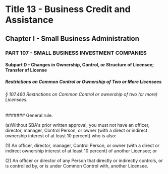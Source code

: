 
# Title 13 - Business Credit and Assistance
## Chapter I - Small Business Administration
### PART 107 - SMALL BUSINESS INVESTMENT COMPANIES
#### Subpart D - Changes in Ownership, Control, or Structure of Licensee; Transfer of License
##### Restrictions on Common Control or Ownership of Two or More Licensees
###### § 107.460 Restrictions on Common Control or ownership of two (or more) Licensees.
####### General rule.

(a)Without SBA's prior written approval, you must not have an officer, director, manager, Control Person, or owner (with a direct or indirect ownership interest of at least 10 percent) who is also:

(1) An officer, director, manager, Control Person, or owner (with a direct or indirect ownership interest of at least 10 percent) of another Licensee; or

(2) An officer or director of any Person that directly or indirectly controls, or is controlled by, or is under Common Control with, another Licensee.
